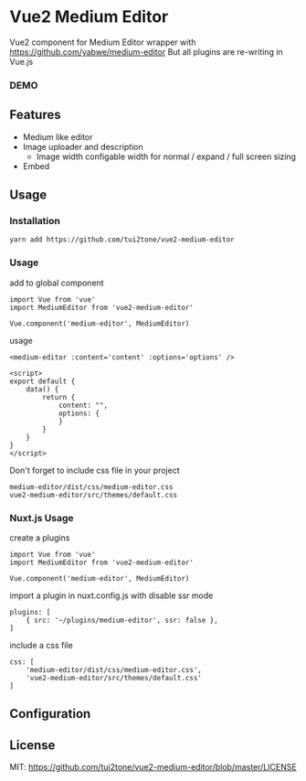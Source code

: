 # Vue2 Medium Editor

Vue2 component for Medium Editor wrapper with https://github.com/yabwe/medium-editor
But all plugins are re-writing in Vue.js

### DEMO

## Features
- Medium like editor
- Image uploader and description
    - Image width configable width for normal / expand / full screen sizing
- Embed

## Usage

### Installation

```
yarn add https://github.com/tui2tone/vue2-medium-editor
```

### Usage

add to global component

```
import Vue from 'vue'
import MediumEditor from 'vue2-medium-editor'

Vue.component('medium-editor', MediumEditor)
```

usage

```
<medium-editor :content='content' :options='options' />

<script>
export default {
    data() {
        return {
            content: "",
            options: {
            }
        }
    }
}
</script>
```

Don't forget to include css file in your project
```
medium-editor/dist/css/medium-editor.css
vue2-medium-editor/src/themes/default.css
```

### Nuxt.js Usage

create a plugins

```
import Vue from 'vue'
import MediumEditor from 'vue2-medium-editor'

Vue.component('medium-editor', MediumEditor)
```

import a plugin in nuxt.config.js with disable ssr mode

```
plugins: [
    { src: '~/plugins/medium-editor', ssr: false },
]
```

include a css file
```
css: [
    'medium-editor/dist/css/medium-editor.css',
    'vue2-medium-editor/src/themes/default.css'
]
```

## Configuration



## License

MIT: https://github.com/tui2tone/vue2-medium-editor/blob/master/LICENSE